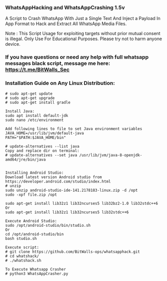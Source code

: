 ### WhatsAppHacking and WhatsAppCrashing 1.5v
A Script to Crash WhatsApp With Just a Single Text And Inject a Payload In App Format to Hack and Extract All WhatsApp Media Files.

Note : This Script Usage for exploiting targets without prior mutual consent is illegal. 
       Only Use For Educational Purposes. 
       Please try not to harm anyone device.

### If you have questions or need any help with full whatsapp messages black script, message me here: https://t.me/BitWalls_Sec

### Installation Guide on Any Linux Distribution:
```
# sudo apt-get update
# sudo apt-get upgrade
# sudo apt-get install gradle

Install Java:
sudo apt install default-jdk
sudo nano /etc/environment

Add following lines to file to set Java environment variables
JAVA_HOME=/usr/lib/jvm/default-java
PATH="$PATH:$JAVA_HOME/bin"

# update-alternatives --list java
Copy and replace dir on terminal:
# update-alternatives --set java /usr/lib/jvm/java-8-openjdk-amd64/jre/bin/java


Installing Android Studio:
Download latest version Android studio from
https://developer.android.com/studio/index.html
# unzip 
sudo unzip android-studio-ide-141.2178183-linux.zip -d /opt
sudo -xpf file.zip /opt

sudo apt-get install lib32z1 lib32ncurses5 lib32bz2-1.0 lib32stdc++6
Or
sudo apt-get install lib32z1 lib32ncurses5 lib32stdc++6

Execute Android Studio:
sudo /opt/android-studio/bin/studio.sh
Or
cd /opt/android-studio/bin
bash studio.sh

Execute script:
# git clone https://github.com/BitWalls-ops/whatsapphack.git
# cd whatshack/
# ./whatshack.sh

To Execute Whatsapp Crasher
# python3 WhatsAppCrasher.py









